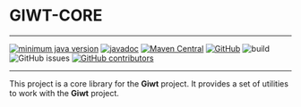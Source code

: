 # GIWT-CORE

---

[![minimum java version](https://img.shields.io/badge/Java-17+-blue)](https://jdk.java.net/17/)
[![javadoc](https://javadoc.io/badge2/io.github.imagineDevit/giwt-core/javadoc.svg)](https://javadoc.io/doc/io.github.imagineDevit/giwt-core)
[![Maven Central](https://img.shields.io/maven-central/v/io.github.imagineDevit/giwt-core)](https://central.sonatype.com/artifact/io.github.imagineDevit/giwt-core/overview)
[![GitHub](https://img.shields.io/github/license/imagineDevit/giwt-core?style=flat)](https://github.com/imagineDevit/giwt-core/blob/main/LICENSE)
![build](https://github.com/imagineDevit/giwt-core/actions/workflows/maven-publish.yml/badge.svg)
![GitHub issues](https://img.shields.io/github/issues/imagineDevit/giwt-core)
[![GitHub contributors](https://badgen.net/github/contributors/imagineDevit/giwt-core)](https://github.com/imagineDevit/giwt-core/graphs/contributors)

---

This project is a core library for the **Giwt** project. It provides a set of utilities to work with the **Giwt**
project.